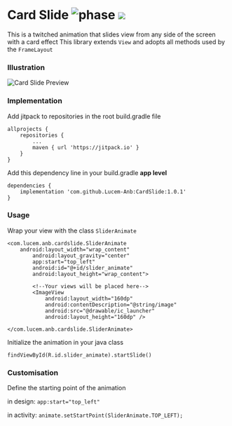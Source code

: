 # Card Slide ![phase](https://camo.githubusercontent.com/cfcaf3a99103d61f387761e5fc445d9ba0203b01/68747470733a2f2f7472617669732d63692e6f72672f6477796c2f657374612e7376673f6272616e63683d6d6173746572) [![](https://jitpack.io/v/Lucem-Anb/CardSlide.svg)](https://jitpack.io/#Lucem-Anb/CardSlide)
This is a twitched animation that slides view from any side of the screen with a card effect
This library extends `View` and adopts all methods used by the `FrameLayout`

### Illustration
![Card Slide Preview](https://anbinsane.files.wordpress.com/2018/07/gif-first.gif)

### Implementation
Add jitpack to repositories in the root build.gradle file
```
allprojects {
	repositories {
		...
		maven { url 'https://jitpack.io' }
	}
}
```

Add this dependency line in your build.gradle **app level**

```
dependencies {
	implementation 'com.github.Lucem-Anb:CardSlide:1.0.1'
}
```

### Usage
Wrap your view with the class `SliderAnimate`

```
<com.lucem.anb.cardslide.SliderAnimate
	android:layout_width="wrap_content"
        android:layout_gravity="center"
        app:start="top_left"
        android:id="@+id/slider_animate"
        android:layout_height="wrap_content">

        <!--Your views will be placed here-->
        <ImageView
            android:layout_width="160dp"
            android:contentDescription="@string/image"
            android:src="@drawable/ic_launcher"
            android:layout_height="160dp" />
		
</com.lucem.anb.cardslide.SliderAnimate>
```

Initialize the animation in your java class

`findViewById(R.id.slider_animate).startSlide()`


### Customisation

Define the starting point of the animation

in design:   `app:start="top_left"`

in activity: `animate.setStartPoint(SliderAnimate.TOP_LEFT);`
